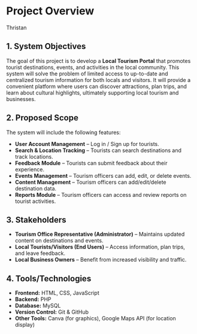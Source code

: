 # Project Overview  
Thristan

## 1. System Objectives  
The goal of this project is to develop a **Local Tourism Portal** that promotes tourist destinations, events, and activities in the local community. This system will solve the problem of limited access to up-to-date and centralized tourism information for both locals and visitors. It will provide a convenient platform where users can discover attractions, plan trips, and learn about cultural highlights, ultimately supporting local tourism and businesses.  

## 2. Proposed Scope  
The system will include the following features:  
- **User Account Management** – Log in / Sign up for tourists.  
- **Search & Location Tracking** – Tourists can search destinations and track locations.  
- **Feedback Module** – Tourists can submit feedback about their experience.  
- **Events Management** – Tourism officers can add, edit, or delete events.  
- **Content Management** – Tourism officers can add/edit/delete destination data.  
- **Reports Module** – Tourism officers can access and review reports on tourist activities.

## 3. Stakeholders  
- **Tourism Office Representative (Administrator)** – Maintains updated content on destinations and events.  
- **Local Tourists/Visitors (End Users)** – Access information, plan trips, and leave feedback.  
- **Local Business Owners** – Benefit from increased visibility and traffic.  

## 4. Tools/Technologies  
- **Frontend:** HTML, CSS, JavaScript
- **Backend:** PHP   
- **Database:** MySQL 
- **Version Control:** Git & GitHub  
- **Other Tools:** Canva (for graphics), Google Maps API (for location display)  
